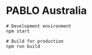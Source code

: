 # PABLO Australia

```
# Development environment
npm start

# Build for production
npm run build
```
